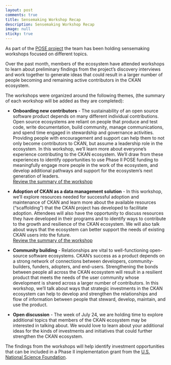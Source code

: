 ```yaml
--- 
layout: post
comments: true
title: Sensemaking Workshop Recap
description: Sensemaking Workshop Recap
image: null
sticky: true
---
```


As part of the [POSE project](https://civicdataecosystem.org//) the team has been holding sensemaking workshops focused on different topics.   

Over the past month, members of the ecosystem have attended workshops to learn about preliminary findings from the project’s discovery interviews and work together to generate ideas that could result in a larger number of people becoming and remaining active contributors in the CKAN ecosystem.  

The workshops were organized around the following themes, (the summary of each workshop will be added as they are completed):
* **Onboarding new contributors** - The sustainability of an open source software product depends on many different individual contributions. Open source ecosystems are reliant on people that produce and test code, write documentation, build community, manage communications, and spend time engaged in stewardship and governance activities. Providing people with encouragement and support can help them to not only become contributors to CKAN, but assume a leadership role in the ecosystem. In this workshop, we’ll learn more about everyone’s experience contributing to the CKAN ecosystem. We’ll draw from these experiences to identify opportunities to use Phase II POSE funding to meaningfully engage more people in the work of the ecosystem, and develop additional pathways and support for the ecosystem’s next generation of leaders.   
[Review the summary of the workshop](https://docs.google.com/document/d/1Q1xtNbDOL59lfgk-XkL1-sCkHnolHuDr-8ao196mB1s/edit?usp=sharing) 

* **Adoption of CKAN as a data management solution**  - In this workshop, we’ll explore resources needed for successful adoption and maintenance of CKAN and learn more about the available resources (“scaffolding”) that the CKAN project has developed to facilitate adoption. Attendees will also have the opportunity to discuss resources they have developed in their programs and to identify ways to contribute to the growth and resilience of the CKAN ecosystem. We will also talk about ways that the ecosystem can better support the needs of existing CKAN users into the future.   
[Review the summary of the workshop](https://docs.google.com/document/d/1rGwIVrw40TJSdsosoq1KSIPZApVxSDlu1os79Ror8FY/edit?usp=sharing) 

* **Community building** - Relationships are vital to well-functioning open-source software ecosystems. CKAN’s success as a product depends on a strong network of connections between developers, community-builders, funders, adopters, and end-users. Strengthening the bonds between people all across the CKAN ecosystem will result in a resilient product that meets the needs of the user community whose development is shared across a larger number of contributors. In this workshop, we’ll talk about ways that strategic investments in the CKAN ecosystem can help to develop and strengthen the relationships and flow of information between people that steward, develop, maintain, and use the product.
  
* **Open discussion** - The week of July 24, we are holding time to explore additional topics that members of the CKAN ecosystem may be interested in talking about. We would love to learn about your additional ideas for the kinds of investments and initiatives that could further strengthen the CKAN ecosystem.

The findings from the workshops will help identify investment opportunities that can be included in a Phase II implementation grant from the [U.S. National Science Foundation](https://new.nsf.gov/funding/opportunities/pathways-enable-open-source-ecosystems-pose).


